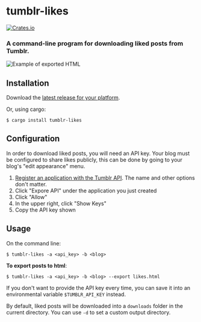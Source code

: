 # tumblr-likes
[![Crates.io](https://img.shields.io/crates/v/tumblr-likes.svg)](https://crates.io/crates/tumblr-likes)

### A command-line program for downloading liked posts from Tumblr.

![Example of exported HTML](https://i.imgur.com/8WAxBit.png)

## Installation

Download the [latest release for your platform](https://github.com/subnomo/tumblr-likes/releases).

Or, using cargo:

```
$ cargo install tumblr-likes
```

## Configuration

In order to download liked posts, you will need an API key. Your blog must be configured to share likes publicly, this can be done by going to your blog's "edit appearance" menu.

1. [Register an application with the Tumblr API](https://www.tumblr.com/oauth/apps). The name and other options don't matter.
2. Click "Expore API" under the application you just created
3. Click "Allow"
4. In the upper right, click "Show Keys"
5. Copy the API key shown

## Usage

On the command line:

```
$ tumblr-likes -a <api_key> -b <blog>
```

**To export posts to html**:

```
$ tumblr-likes -a <api_key> -b <blog> --export likes.html
```

If you don't want to provide the API key every time, you can save it into an environmental variable `$TUMBLR_API_KEY` instead.

By default, liked posts will be downloaded into a `downloads` folder in the current directory. You can use `-d` to set a custom output directory.
